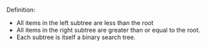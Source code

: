Definition:

+ All items in the left subtree are less than the root
+ All items in the right subtree are greater than or equal to the root.
+ Each subtree is itself a binary search tree.
